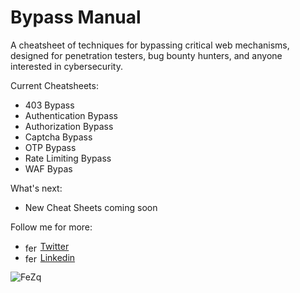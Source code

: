 # Bypass Manual

A cheatsheet of techniques for bypassing critical web mechanisms, designed for penetration testers, bug bounty hunters, and anyone interested in cybersecurity.

Current Cheatsheets:
- 403 Bypass
- Authentication Bypass
- Authorization Bypass
- Captcha Bypass
- OTP Bypass
- Rate Limiting Bypass
- WAF Bypas

What's next:
- New Cheat Sheets coming soon

Follow me for more: <br>
- <img align="center" src="https://raw.githubusercontent.com/rahuldkjain/github-profile-readme-generator/master/src/images/icons/Social/twitter.svg" alt="feritozner" height="15" width="20" /> <a href="https://twitter.com/feritozner" target="blank"> Twitter </a> <br>
- <img align="center" src="https://raw.githubusercontent.com/rahuldkjain/github-profile-readme-generator/master/src/images/icons/Social/linked-in-alt.svg" alt="ferit-ozner" height="15" width="20" /> <a href="https://linkedin.com/in/ferit-ozner" target="blank"> Linkedin </a> <br>


![FeZq](https://github.com/user-attachments/assets/ab96de5f-505a-4304-92fb-e90dfefea682)
